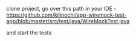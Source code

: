 clone project, go over this path in your IDE -
https://github.com/kilinochi/app-wiremock-test-app/blob/master/src/test/java/WireMockTest.java

and start the tests
